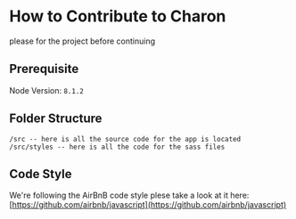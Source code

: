 # How to Contribute to Charon

please for the project before continuing

## Prerequisite

Node Version: `8.1.2`

## Folder Structure

```
/src -- here is all the source code for the app is located
/src/styles -- here is all the code for the sass files

```

## Code Style

We're following the AirBnB code style plese take a look at it here: [https://github.com/airbnb/javascript](https://github.com/airbnb/javascript)
